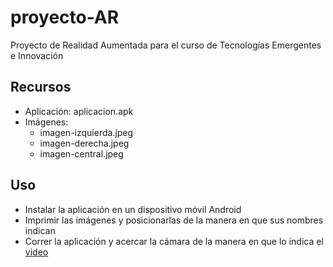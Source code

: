 # proyecto-AR
Proyecto de Realidad Aumentada para el curso de Tecnologías Emergentes e Innovación

## Recursos
- Aplicación: aplicacion.apk
- Imágenes:
  - imagen-izquierda.jpeg
  - imagen-derecha.jpeg
  - imagen-central.jpeg

## Uso
- Instalar la aplicación en un dispositivo móvil Android
- Imprimir las imágenes y posicionarlas de la manera en que sus nombres indican
- Correr la aplicación y acercar la cámara de la manera en que lo indica el [video](https://youtu.be/KtFxv3pQYtc)
